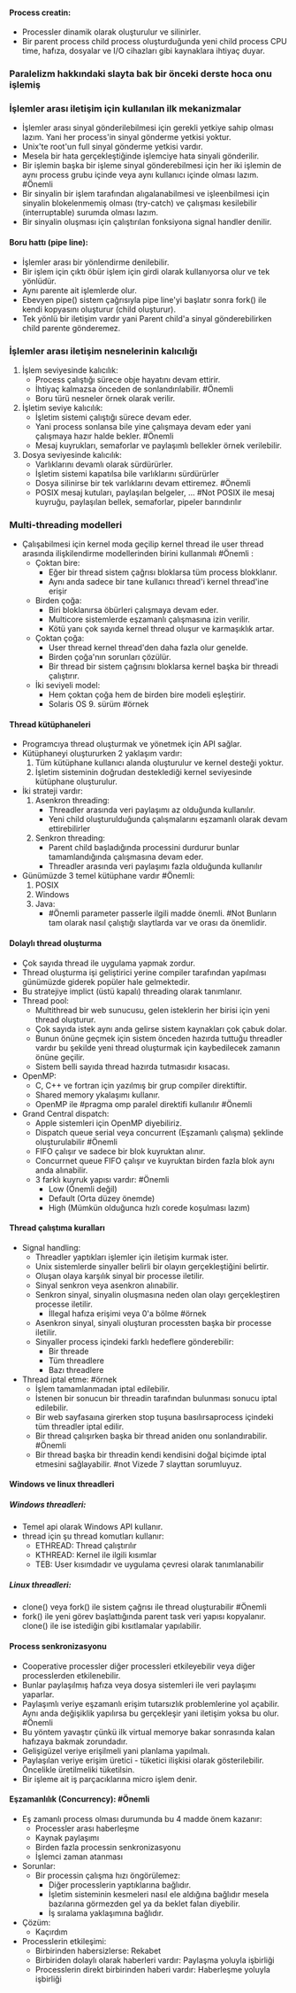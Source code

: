 #### Process creatin:
- Processler dinamik olarak oluşturulur ve silinirler.
- Bir parent process child process oluşturduğunda yeni child process CPU time, hafıza, dosyalar ve I/O cihazları gibi kaynaklara ihtiyaç duyar.
### Paralelizm hakkındaki slayta bak bir önceki derste hoca onu işlemiş
### İşlemler arası iletişim için kullanılan ilk mekanizmalar
- İşlemler arası sinyal gönderilebilmesi için gerekli yetkiye sahip olması lazım. Yani her process'in sinyal gönderme yetkisi yoktur.
- Unix'te root'un full sinyal gönderme yetkisi vardır.
- Mesela bir hata gerçekleştiğinde işlemciye hata sinyali gönderilir.
- Bir işlemin başka bir işleme sinyal gönderebilmesi için her iki işlemin de aynı process grubu içinde veya aynı kullanıcı içinde olması lazım. #Önemli
- Bir sinyalin bir işlem tarafından alıgalanabilmesi ve işleenbilmesi için sinyalin blokelenmemiş olması (try-catch) ve çalışması kesilebilir (interruptable) surumda olması lazım.
- Bir sinyalin oluşması için çalıştırılan fonksiyona signal handler denilir.
#### Boru hattı (pipe line):
- İşlemler arası bir yönlendirme denilebilir.
- Bir işlem için çıktı öbür işlem için girdi olarak kullanıyorsa olur ve tek yönlüdür.
- Aynı parente ait işlemlerde olur.
- Ebevyen pipe() sistem çağrısıyla pipe line'yi başlatır sonra fork() ile kendi kopyasını oluşturur (child oluşturur).
- Tek yönlü bir iletişim vardır yani Parent child'a sinyal gönderebilirken child parente gönderemez.
### İşlemler arası iletişim nesnelerinin kalıcılığı
1. İşlem seviyesinde kalıcılık:
	- Process çalıştığı sürece obje hayatını devam ettirir.
	- İhtiyaç kalmazsa önceden de sonlandırılabilir. #Önemli
	- Boru türü nesneler örnek olarak verilir.
2. İşletim seviye kalıcılık:
	- İşletim sistemi çalıştığı sürece devam eder. 
	- Yani process sonlansa bile yine çalışmaya devam eder yani çalışmaya hazır halde bekler. #Önemli 
	- Mesaj kuyrukları, semaforlar ve paylaşımlı bellekler örnek verilebilir.
3. Dosya seviyesinde kalıcılık:
	- Varlıklarını devamlı olarak sürdürürler. 
	- İşletim sistemi kapatılsa bile varlıklarını sürdürürler
	- Dosya silinirse bir tek varlıklarını devam ettiremez. #Önemli 
	- POSIX mesaj kutuları, paylaşılan belgeler, ...
#Not POSIX ile mesaj kuyruğu, paylaşılan bellek, semaforlar, pipeler barındırılır
### Multi-threading modelleri
- Çalışabilmesi için kernel moda geçilip kernel thread ile user thread arasında ilişkilendirme modellerinden birini kullanmalı #Önemli :
	- Çoktan bire:
		- Eğer bir thread sistem çağrısı bloklarsa tüm process blokklanır.
		- Aynı anda sadece bir tane kullanıcı thread'i kernel thread'ine erişir
	- Birden çoğa:
		- Biri bloklanırsa öbürleri çalışmaya devam eder.
		- Multicore sistemlerde eşzamanlı çalışmasına izin verilir.
		- Kötü yanı çok sayıda kernel thread oluşur ve karmaşıklık artar.
	- Çoktan çoğa:
		- User thread kernel thread'den daha fazla olur genelde.
		- Birden çoğa'nın sorunları çözülür.
		- Bir thread bir sistem çağrısını bloklarsa kernel başka bir threadi çalıştırır.
	- İki seviyeli model:
		- Hem çoktan çoğa hem de birden bire modeli eşleştirir.
		- Solaris OS 9. sürüm #örnek
#### Thread kütüphaneleri
- Programcıya thread oluşturmak ve yönetmek için API sağlar.
- Kütüphaneyi oluştururken 2 yaklaşım vardır:
	1. Tüm kütüphane kullanıcı alanda oluşturulur ve kernel desteği yoktur.
	2. İşletim sisteminin doğrudan desteklediği kernel seviyesinde kütüphane oluşturulur.
- İki strateji vardır:
	1. Asenkron threading:
		- Threadler arasında veri paylaşımı az olduğunda kullanılır.
		- Yeni child oluşturulduğunda çalışmalarını eşzamanlı olarak devam ettirebilirler
	1. Senkron threading:
		- Parent child başladığında processini durdurur bunlar tamamlandığında çalışmasına devam eder.
		- Threadler arasında veri paylaşımı fazla olduğunda kullanılır
- Günümüzde 3 temel kütüphane vardır #Önemli:
	1. POSIX 
	2. Windows 
	3. Java:
		- #Önemli parameter passerle ilgili madde önemli.
#Not Bunların tam olarak nasıl çalıştığı slaytlarda var ve orası da önemlidir.
#### Dolaylı thread oluşturma
- Çok sayıda thread ile uygulama yapmak zordur.
- Thread oluşturma işi geliştirici yerine compiler tarafından yapılması günümüzde giderek popüler hale gelmektedir.
- Bu stratejiye implict (üstü kapalı) threading olarak tanımlanır.
- Thread pool:
	- Multithread bir web sunucusu, gelen isteklerin her birisi için yeni thread oluşturur.
	- Çok sayıda istek aynı anda gelirse sistem kaynakları çok çabuk dolar.
	- Bunun önüne geçmek için sistem önceden hazırda tuttuğu threadler vardır bu şekilde yeni thread oluşturmak için kaybedilecek zamanın önüne geçilir.
	- Sistem belli sayıda thread hazırda tutmasıdır kısacası.
- OpenMP:
	- C, C++ ve fortran için yazılmış bir grup compiler direktiftir.
	- Shared memory ykalaşımı kullanır.
	- OpenMP ile \#pragma omp paralel direktifi kullanılır #Önemli 
- Grand Central dispatch:
	- Apple sistemleri için OpenMP diyebiliriz.
	- Dispatch queue serial veya concurrent (Eşzamanlı çalışma) şeklinde oluşturulabilir #Önemli 
	- FIFO çalışır ve sadece bir blok kuyruktan alınır.
	- Concurrnet queue FIFO çalışır ve kuyruktan birden fazla blok aynı anda alınabilir.
	- 3 farklı kuyruk yapısı vardır: #Önemli 
		- Low (Önemli değil)
		- Default (Orta düzey önemde)
		- High (Mümkün olduğunca hızlı corede koşulması lazım)
#### Thread çalıştıma kuralları
- Signal handling:
	- Threadler yaptıkları işlemler için iletişim kurmak ister.
	- Unix sistemlerde sinyaller belirli bir olayın gerçekleştiğini belirtir.
	- Oluşan olaya karşılık sinyal bir processe iletilir.
	- Sinyal senkron veya asenkron alınabilir.
	- Senkron sinyal, sinyalin oluşmasına neden olan olayı gerçekleştiren processe iletilir.
		- İllegal hafıza erişimi veya 0'a bölme #örnek 
	- Asenkron sinyal, sinyali oluşturan processten başka bir processe iletilir.
	- Sinyaller process içindeki farklı hedeflere gönderebilir:
		- Bir threade
		- Tüm threadlere
		- Bazı threadlere
- Thread iptal etme: #örnek 
	- İşlem tamamlanmadan iptal edilebilir. 
	- İstenen bir sonucun bir threadin tarafından bulunması sonucu iptal edilebilir. 
	- Bir web sayfasaına girerken stop tuşuna basılırsaprocess içindeki tüm threadler iptal edilir. 
	- Bir thread çalışırken başka bir thread aniden onu sonlandırabilir. #Önemli 
	- Bir thread başka bir threadin kendi kendisini doğal biçimde iptal etmesini sağlayabilir.
#not Vizede 7 slayttan sorumluyuz.
#### Windows ve linux threadleri
##### Windows threadleri:
- Temel api olarak Windows API kullanır.
- thread için şu thread komutları kullanır:
	- ETHREAD: Thread çalıştırılır
	- KTHREAD: Kernel ile ilgili kısımlar
	- TEB: User kısımdadır ve uygulama çevresi olarak tanımlanabilir
##### Linux threadleri:
- clone() veya fork() ile sistem çağrısı ile thread oluşturabilir #Önemli 
- fork() ile yeni görev başlattığında parent task veri yapısı kopyalanır. clone() ile ise istediğin gibi kısıtlamalar yapılabilir.
#### Process senkronizasyonu
- Cooperative processler diğer processleri etkileyebilir veya diğer processlerden etkilenebilir.
- Bunlar paylaşılmış hafıza veya dosya sistemleri ile veri paylaşımı yaparlar.
- Paylaşımlı veriye eşzamanlı erişim tutarsızlık problemlerine yol açabilir. Aynı anda değişiklik yapılırsa bu gerçekleşir yani iletişim yoksa bu olur. #Önemli 
- Bu yöntem yavaştır çünkü ilk virtual memorye bakar sonrasında kalan hafızaya bakmak zorundadır.
- Gelişigüzel veriye erişilmeli yani planlama yapılmalı.
- Paylaşılan veriye erişim üretici - tüketici ilişkisi olarak gösterilebilir. Öncelikle üretilmeliki tüketilsin.
- Bir işleme ait iş parçacıklarına micro işlem denir.
#### Eşzamanlılık (Concurrency): #Önemli 
- Eş zamanlı process olması durumunda bu 4 madde önem kazanır:
	- Processler arası haberleşme
	- Kaynak paylaşımı
	- Birden fazla processin senkronizasyonu
	- İşlemci zaman atanması
- Sorunlar:
	- Bir processin çalışma hızı öngörülemez:
		- Diğer processlerin yaptıklarına bağlıdır.
		- İşletim sisteminin kesmeleri nasıl ele aldığına bağlıdır mesela bazılarına görmezden gel ya da beklet falan diyebilir.
		- İş sıralama yaklaşımına bağlıdır.
- Çözüm:
	- Kaçırdım
- Processlerin etkileşimi:
	- Birbirinden habersizlerse: Rekabet
	- Birbiriden dolaylı olarak haberleri vardır: Paylaşma yoluyla işbirliği
	- Processlerin direkt birbirinden haberi vardır: Haberleşme yoluyla işbirliği
